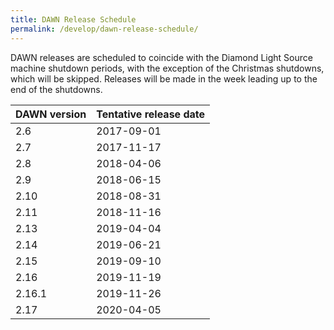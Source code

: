 ```yaml
---
title: DAWN Release Schedule
permalink: /develop/dawn-release-schedule/
---
```


DAWN releases are scheduled to coincide with the Diamond Light Source machine shutdown periods, with the exception of the Christmas shutdowns, which will be skipped. Releases will be made in the week leading up to the end of the shutdowns. 

| DAWN version | Tentative release date |
|--------------|------------------------|
|   2.6        |     2017-09-01         |
|   2.7        |     2017-11-17         |
|   2.8        |     2018-04-06         |
|   2.9        |     2018-06-15         |
|   2.10       |     2018-08-31         |
|   2.11       |     2018-11-16         |
|   2.13       |     2019-04-04         |
|   2.14       |     2019-06-21         |
|   2.15       |     2019-09-10         |
|   2.16       |     2019-11-19         |
|   2.16.1     |     2019-11-26         |
|   2.17       |     2020-04-05         |

